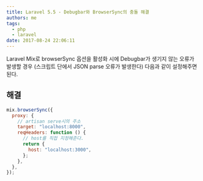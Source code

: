 ```yaml
---
title: Laravel 5.5 - Debugbar와 BrowserSync의 충돌 해결
authors: me
tags:
  - php
  - laravel
date: 2017-08-24 22:06:11
---
```


Laravel Mix로 browserSync 옵션을 활성화 시에 Debugbar가 생기지 않는 오류가 발생할 경우 (스크립트 단에서 JSON parse 오류가 발생한다)
다음과 같이 설정해주면 된다.

## 해결

```js title="webpack.mix.js"
mix.browserSync({
  proxy: {
    // artisan serve시의 주소
    target: "localhost:8000",
    reqHeaders: function () {
      // host를 직접 지정해준다.
      return {
        host: "localhost:3000",
      };
    },
  },
});
```
